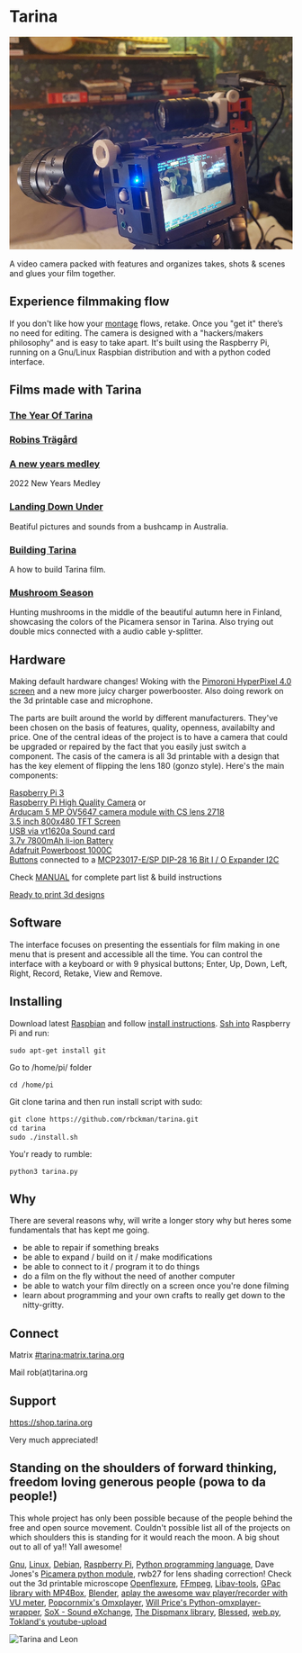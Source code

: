 Tarina
======

![Tarina Leone, one done & one in post processing stage](docs/tarina-promo.jpg)

A video camera packed with features and organizes takes, shots & scenes and glues your film together.

Experience filmmaking flow
------------------------------
If you don't like how your [montage](https://en.wikipedia.org/wiki/Montage_(filmmaking)) flows, retake. Once you "get it" there’s no need for editing. The camera is designed with a "hackers/makers philosophy" and is easy to take apart. It's built using the Raspberry Pi, running on a Gnu/Linux Raspbian distribution and with a python coded interface.

Films made with Tarina
----------------------

### [The Year Of Tarina](https://youtu.be/DVoRsRQtudk)

### [Robins Trägård](https://youtu.be/IOZAHCIN6U0)

### [A new years medley](https://youtu.be/BYojmnD-1eU)

2022 New Years Medley

### [Landing Down Under](https://www.youtube.com/watch?v=Lbi9_f0KrKA)

Beatiful pictures and sounds from a bushcamp in Australia.

### [Building Tarina](https://youtu.be/7dhCiDPssR4)

A how to build Tarina film. 

### [Mushroom Season](https://youtu.be/ggehzyUThZk)

Hunting mushrooms in the middle of the beautiful autumn here in Finland, showcasing the colors of the Picamera sensor in Tarina. Also trying out double mics connected with a audio cable y-splitter.

Hardware
--------
Making default hardware changes! Woking with the [Pimoroni HyperPixel 4.0 screen](https://shop.pimoroni.com/products/hyperpixel-4?variant=12569539706963) and a new more juicy charger powerbooster. Also doing rework on the 3d printable case and microphone.

The parts are built around the world by different manufacturers. They've been chosen on the basis of features, quality, openness, availabilty and price. One of the central ideas of the project is to have a camera that could be upgraded or repaired by the fact that you easily just switch a component. The casis of the camera is all 3d printable with a design that has the key element of flipping the lens 180 (gonzo style). Here's the main components: 

[Raspberry Pi 3](https://www.raspberrypi.org/products/raspberry-pi-3-model-b/)<br>
[Raspberry Pi High Quality Camera](https://www.raspberrypi.org/products/raspberry-pi-high-quality-camera/?resellerType=home) or <br>
[Arducam 5 MP OV5647 camera module with CS lens 2718](https://www.ebay.com/itm/OV5647-Camera-Board-w-CS-mount-Lens-for-Raspberry-Pi-3-B-B-2-Model-B-/281212355128?txnId=1913825600018)<br>
[3.5 inch 800x480 TFT Screen](https://www.aliexpress.com/store/product/U-Geek-Raspberry-Pi-3-5-inch-800-480-TFT-Screen-HD-HighSpeed-LCD-Module-3/1954241_32672157641.html)<br>
[USB via vt1620a Sound card](https://www.aliexpress.com/item/Professional-External-USB-Sound-Card-Adapter-Virtual-7-1-Channel-3D-Audio-with-3-5mm-Headset/32588038556.html?spm=2114.01010208.8.8.E8ZKLB)<br>
[3.7v 7800mAh li-ion Battery](https://www.aliexpress.com/item/3-7v-9000mAh-capacity-18650-Rechargeable-lithium-battery-pack-18650-jump-starter/32619902319.html?spm=2114.13010608.0.0.XcKleV)<br>
[Adafruit Powerboost 1000C](https://www.ebay.com/itm/Adafruit-PowerBoost-1000-Charger-Rechargeable-5V-Lipo-USB-Boost-1A-1000C-A/282083284436?epid=2256108887&hash=item41ad7955d4%3Ag%3ALesAAOSwkQZbYXrn&_sacat=0&_nkw=powerboost+1000c&_from=R40&rt=nc&_trksid=m570.l1313)<br>
[Buttons](http://www.ebay.com/itm/151723036469?_trksid=p2057872.m2749.l2649&ssPageName=STRK%3AMEBIDX%3AIT) connected to a [MCP23017-E/SP DIP-28 16 Bit I / O Expander I2C](http://www.ebay.com/sch/sis.html?_nkw=5Pcs+MCP23017+E+SP+DIP+28+16+Bit+I+O+Expander+I2C+TOP+GM&_trksid=p2047675.m4100)

Check [MANUAL](docs/tarina-manual.md) for complete part list & build instructions

[Ready to print 3d designs](https://github.com/rbckman/tarina/tree/master/3d)

Software
--------
The interface focuses on presenting the essentials for film making in one menu that is present and accessible all the time. You can control the interface with a keyboard or with 9 physical buttons; Enter, Up, Down, Left, Right, Record, Retake, View and Remove.

Installing
----------
Download latest [Raspbian](https://www.raspberrypi.org/downloads/raspbian/) and follow [install instructions](https://www.raspberrypi.org/documentation/installation/installing-images/README.md).
[Ssh into](https://www.raspberrypi.org/documentation/remote-access/ssh/) Raspberry Pi and run:
```
sudo apt-get install git
```
Go to /home/pi/ folder
```
cd /home/pi
```
Git clone tarina and then run install script with sudo:
```
git clone https://github.com/rbckman/tarina.git
cd tarina
sudo ./install.sh
```
You'r ready to rumble:
```
python3 tarina.py
```

Why
---
There are several reasons why, will write a longer story why but heres some fundamentals that has kept me going.

- be able to repair if something breaks
- be able to expand / build on it / make modifications
- be able to connect to it / program it to do things
- do a film on the fly without the need of another computer
- be able to watch your film directly on a screen once you're done filming
- learn about programming and your own crafts to really get down to the nitty-gritty. 

Connect
-------
Matrix [#tarina:matrix.tarina.org](https://riot.im/app/#/room/#tarina:matrix.tarina.org)

Mail rob(at)tarina.org

Support
-------
https://shop.tarina.org

Very much appreciated!

Standing on the shoulders of forward thinking, freedom loving generous people (powa to da people!)
--------------------------------------------------------------------------------------------------
This whole project has only been possible because of the people behind the free and open source movement. Couldn't possible list all of the projects on which shoulders this is standing for it would reach the moon. A big shout out to all of ya!! Yall awesome!

[Gnu](https://gnu.org), [Linux](https://github.com/torvalds/linux), [Debian](https://debian.org), [Raspberry Pi](https://raspberrypi.org), 
[Python programming language](https://python.org), Dave Jones's [Picamera python module](https://github.com/waveform80/picamera), rwb27 for lens shading correction! Check out the 3d printable microscope [Openflexure](https://github.com/rwb27/openflexure_microscope), [FFmpeg](https://ffmpeg.org/), [Libav-tools](https://libav.org/), [GPac library with MP4Box](https://gpac.wp.imt.fr/mp4box/), [Blender](http://blender.org), [aplay the awesome wav player/recorder with VU meter](http://alsa.opensrc.org/Aplay), [Popcornmix's Omxplayer](https://github.com/popcornmix/omxplayer), [Will Price's Python-omxplayer-wrapper](https://github.com/willprice/python-omxplayer-wrapper), [SoX - Sound eXchange](http://sox.sourceforge.net/), [The Dispmanx library](https://github.com/raspberrypi/userland/tree/master/host_applications/linux/apps/hello_pi), [Blessed](http://blessed.readthedocs.io/),  [web.py](http://webpy.org), [Tokland's youtube-upload](https://github.com/tokland/youtube-upload)

![Tarina and Leon](docs/tarina-filming-01.jpg)
